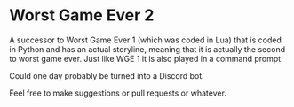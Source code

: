 # Worst Game Ever 2
A successor to Worst Game Ever 1 (which was coded in Lua) that is coded in Python and has an actual storyline, meaning that it is actually the second to worst game ever.
Just like WGE 1 it is also played in a command prompt.

Could one day probably be turned into a Discord bot.

Feel free to make suggestions or pull requests or whatever.
